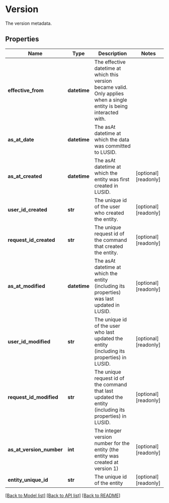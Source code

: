 # Version

The version metadata.

## Properties
Name | Type | Description | Notes
------------ | ------------- | ------------- | -------------
**effective_from** | **datetime** | The effective datetime at which this version became valid. Only applies when a single entity is being interacted with. | 
**as_at_date** | **datetime** | The asAt datetime at which the data was committed to LUSID. | 
**as_at_created** | **datetime** | The asAt datetime at which the entity was first created in LUSID. | [optional] [readonly] 
**user_id_created** | **str** | The unique id of the user who created the entity. | [optional] [readonly] 
**request_id_created** | **str** | The unique request id of the command that created the entity. | [optional] [readonly] 
**as_at_modified** | **datetime** | The asAt datetime at which the entity (including its properties) was last updated in LUSID. | [optional] [readonly] 
**user_id_modified** | **str** | The unique id of the user who last updated the entity (including its properties) in LUSID. | [optional] [readonly] 
**request_id_modified** | **str** | The unique request id of the command that last updated the entity (including its properties) in LUSID. | [optional] [readonly] 
**as_at_version_number** | **int** | The integer version number for the entity (the entity was created at version 1) | [optional] [readonly] 
**entity_unique_id** | **str** | The unique id of the entity | [optional] [readonly] 

[[Back to Model list]](../README.md#documentation-for-models) [[Back to API list]](../README.md#documentation-for-api-endpoints) [[Back to README]](../README.md)


